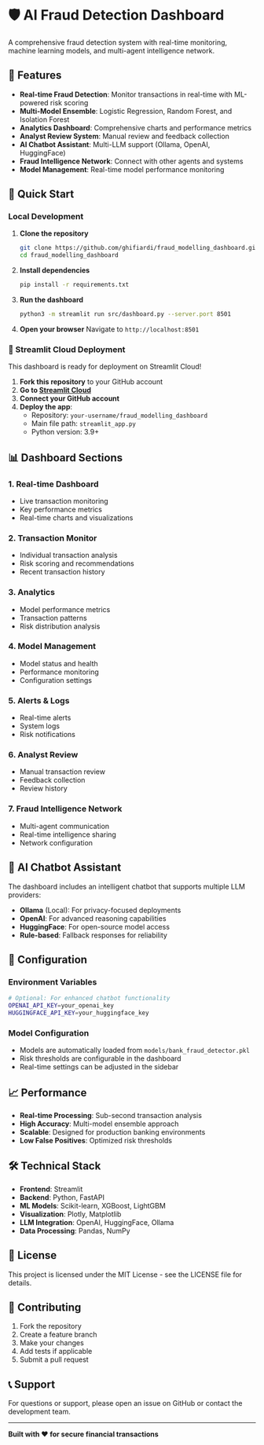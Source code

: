 # 🛡️ AI Fraud Detection Dashboard

A comprehensive fraud detection system with real-time monitoring, machine learning models, and multi-agent intelligence network.

## 🌟 Features

- **Real-time Fraud Detection**: Monitor transactions in real-time with ML-powered risk scoring
- **Multi-Model Ensemble**: Logistic Regression, Random Forest, and Isolation Forest
- **Analytics Dashboard**: Comprehensive charts and performance metrics
- **Analyst Review System**: Manual review and feedback collection
- **AI Chatbot Assistant**: Multi-LLM support (Ollama, OpenAI, HuggingFace)
- **Fraud Intelligence Network**: Connect with other agents and systems
- **Model Management**: Real-time model performance monitoring

## 🚀 Quick Start

### Local Development

1. **Clone the repository**
   ```bash
   git clone https://github.com/ghifiardi/fraud_modelling_dashboard.git
   cd fraud_modelling_dashboard
   ```

2. **Install dependencies**
   ```bash
   pip install -r requirements.txt
   ```

3. **Run the dashboard**
   ```bash
   python3 -m streamlit run src/dashboard.py --server.port 8501
   ```

4. **Open your browser**
   Navigate to `http://localhost:8501`

### 🎯 Streamlit Cloud Deployment

This dashboard is ready for deployment on Streamlit Cloud!

1. **Fork this repository** to your GitHub account
2. **Go to [Streamlit Cloud](https://share.streamlit.io/)**
3. **Connect your GitHub account**
4. **Deploy the app**:
   - Repository: `your-username/fraud_modelling_dashboard`
   - Main file path: `streamlit_app.py`
   - Python version: 3.9+

## 📊 Dashboard Sections

### 1. Real-time Dashboard
- Live transaction monitoring
- Key performance metrics
- Real-time charts and visualizations

### 2. Transaction Monitor
- Individual transaction analysis
- Risk scoring and recommendations
- Recent transaction history

### 3. Analytics
- Model performance metrics
- Transaction patterns
- Risk distribution analysis

### 4. Model Management
- Model status and health
- Performance monitoring
- Configuration settings

### 5. Alerts & Logs
- Real-time alerts
- System logs
- Risk notifications

### 6. Analyst Review
- Manual transaction review
- Feedback collection
- Review history

### 7. Fraud Intelligence Network
- Multi-agent communication
- Real-time intelligence sharing
- Network configuration

## 🤖 AI Chatbot Assistant

The dashboard includes an intelligent chatbot that supports multiple LLM providers:

- **Ollama** (Local): For privacy-focused deployments
- **OpenAI**: For advanced reasoning capabilities
- **HuggingFace**: For open-source model access
- **Rule-based**: Fallback responses for reliability

## 🔧 Configuration

### Environment Variables
```bash
# Optional: For enhanced chatbot functionality
OPENAI_API_KEY=your_openai_key
HUGGINGFACE_API_KEY=your_huggingface_key
```

### Model Configuration
- Models are automatically loaded from `models/bank_fraud_detector.pkl`
- Risk thresholds are configurable in the dashboard
- Real-time settings can be adjusted in the sidebar

## 📈 Performance

- **Real-time Processing**: Sub-second transaction analysis
- **High Accuracy**: Multi-model ensemble approach
- **Scalable**: Designed for production banking environments
- **Low False Positives**: Optimized risk thresholds

## 🛠️ Technical Stack

- **Frontend**: Streamlit
- **Backend**: Python, FastAPI
- **ML Models**: Scikit-learn, XGBoost, LightGBM
- **Visualization**: Plotly, Matplotlib
- **LLM Integration**: OpenAI, HuggingFace, Ollama
- **Data Processing**: Pandas, NumPy

## 📝 License

This project is licensed under the MIT License - see the LICENSE file for details.

## 🤝 Contributing

1. Fork the repository
2. Create a feature branch
3. Make your changes
4. Add tests if applicable
5. Submit a pull request

## 📞 Support

For questions or support, please open an issue on GitHub or contact the development team.

---

**Built with ❤️ for secure financial transactions**
